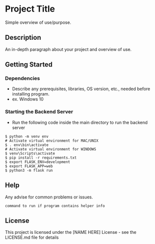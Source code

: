 # Project Title

Simple overview of use/purpose.

## Description

An in-depth paragraph about your project and overview of use.

## Getting Started

### Dependencies

* Describe any prerequisites, libraries, OS version, etc., needed before installing program.
* ex. Windows 10

### Starting the Backend Server

* Run the following code inside the main directory to run the backend server
```
$ python -m venv env
# Activate virtual environment for MAC/UNIX
$ . env\bin\activate
# Activate virtual environment for WINDOWS
$ venv\Scripts\activate
$ pip install -r requirements.txt
$ export FLASK_ENV=development
$ export FLASK_APP=web
$ python3 -m flask run
```

## Help

Any advise for common problems or issues.
```
command to run if program contains helper info
```

## License

This project is licensed under the [NAME HERE] License - see the LICENSE.md file for details